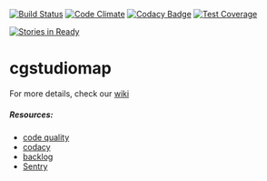 [![Build Status](https://travis-ci.org/cgstudiomap/cgstudiomap.svg?branch=develop)](https://travis-ci.org/cgstudiomap/cgstudiomap)
[![Code Climate](https://codeclimate.com/github/cgstudiomap/cgstudiomap/badges/gpa.svg)](https://codeclimate.com/github/cgstudiomap/cgstudiomap)
[![Codacy Badge](https://www.codacy.com/project/badge/204f84f106464aca9541acc97213c31a)](https://www.codacy.com/app/kender-jr/cgstudiomap)
[![Test Coverage](https://codeclimate.com/github/cgstudiomap/cgstudiomap/badges/coverage.svg)](https://codeclimate.com/github/cgstudiomap/cgstudiomap)

[![Stories in Ready](https://badge.waffle.io/cgstudiomap/cgstudiomap.png?label=ready&title=Ready)](http://waffle.io/cgstudiomap/cgstudiomap)


# cgstudiomap

For more details, check our [wiki](https://github.com/cgstudiomap/cgstudiomap/wiki)

##### Resources:
* [code quality](https://codeclimate.com/github/cgstudiomap/cgstudiomap)
* [codacy](https://www.codacy.com/app/kender-jr/cgstudiomap/dashboard)
* [backlog](https://huboard.com/cgstudiomap/cgstudiomap) 
* [Sentry](https://app.getsentry.com/cgstudiomap)
